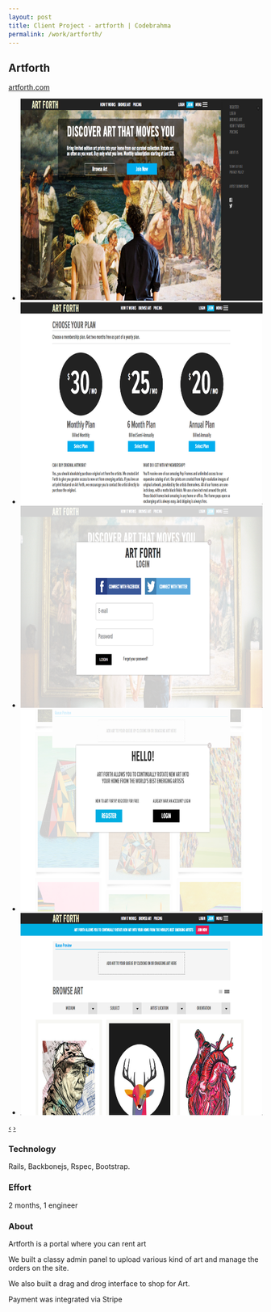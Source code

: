 ```yaml
---
layout: post
title: Client Project - artforth | Codebrahma
permalink: /work/artforth/
---
```


## Artforth

[artforth.com](http://artforth.com)

<div class="jcarousel-wrapper">
  <div class="jcarousel">
    <ul>
      <li><img src="/images/work/artforth/homepage.png" width="700" height="400" alt=""></li>
      <li><img src="/images/work/artforth/pricing.png" width="700" height="400" alt=""></li>
      <li><img src="/images/work/artforth/signup.png" width="700" height="400" alt=""></li>
      <li><img src="/images/work/artforth/about.png" width="700" height="400" alt=""></li>
      <li><img src="/images/work/artforth/browser_art.png" width="700" height="400" alt=""></li>
    </ul>
  </div>

  <a href="#" class="jcarousel-control-prev" data-jcarouselcontrol="true" title="">‹</a>
  <a href="#" class="jcarousel-control-next" data-jcarouselcontrol="true" title="">›</a>
  <p class="jcarousel-pagination"> </p>
</div>


### Technology
Rails, Backbonejs, Rspec, Bootstrap.

### Effort

2 months,  1 engineer

### About

Artforth is a portal where you can rent art

We built a classy admin panel to upload various kind of art and manage the
orders on the site.

We also built a drag and drog interface to shop for Art.

Payment was integrated via Stripe


